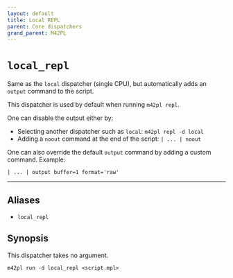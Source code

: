 ```yaml
---
layout: default
title: Local REPL
parent: Core dispatchers
grand_parent: M42PL
---
```


# `local_repl`

Same as the `local` dispatcher (single CPU), but automatically adds an
`output` command to the script.

This dispatcher is used by default when running `m42pl repl`.

One can disable the output either by:
* Selecting another dispatcher such as `local`: `m42pl repl -d local`
* Adding a `noout` command at the end of the script: `| ... | noout`

One can also override the default `output` command by adding a custom command.
Example:

```
| ... | output buffer=1 format='raw'
```

---

## Aliases

* `local_repl`

## Synopsis

This dispatcher takes no argument.

```
m42pl run -d local_repl <script.mpl>
```
